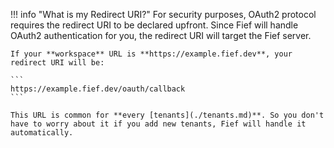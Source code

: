 !!! info "What is my Redirect URI?"
    For security purposes, OAuth2 protocol requires the redirect URI to be declared upfront. Since Fief will handle OAuth2 authentication for you, the redirect URI will target the Fief server.

    If your **workspace** URL is **https://example.fief.dev**, your redirect URI will be:

    ```
    https://example.fief.dev/oauth/callback
    ```

    This URL is common for **every [tenants](./tenants.md)**. So you don't have to worry about it if you add new tenants, Fief will handle it automatically.
